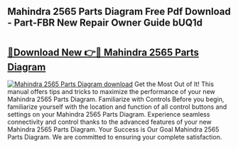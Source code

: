 ## Mahindra 2565 Parts Diagram Free Pdf Download - Part-FBR New Repair Owner Guide bUQ1d

# <h2><a href="http://dfjwtr.blite.top/?on=Mahindra+2565+Parts+Diagram">🔗Download New 👉🔴 Mahindra 2565 Parts Diagram</a></h2>

[![Mahindra 2565 Parts Diagram download](https://i.imgur.com/lujVjoI.png)](http://dfjwtr.blite.top/?on=Mahindra+2565+Parts+Diagram)
Get the Most Out of It! This manual offers tips and tricks to maximize the performance of your new Mahindra 2565 Parts Diagram. Familiarize with Controls Before you begin, familiarize yourself with the location and function of all control buttons and settings on your Mahindra 2565 Parts Diagram. Experience seamless connectivity and control thanks to the advanced features of your new Mahindra 2565 Parts Diagram. Your Success is Our Goal Mahindra 2565 Parts Diagram. We are committed to ensuring your complete satisfaction.
